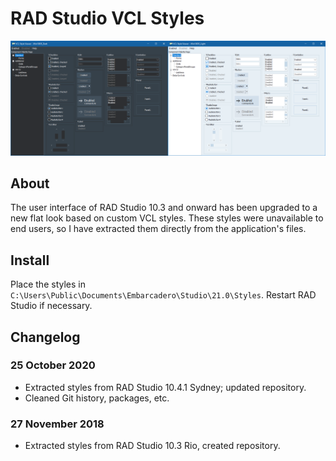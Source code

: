 # RAD Studio VCL Styles

![preview](preview.png)

## About

The user interface of RAD Studio 10.3 and onward has been upgraded to a new
flat look based on custom VCL styles. These styles were unavailable to end
users, so I have extracted them directly from the application's files.

## Install

Place the styles in `C:\Users\Public\Documents\Embarcadero\Studio\21.0\Styles`.
Restart RAD Studio if necessary.

## Changelog

### 25 October 2020

- Extracted styles from RAD Studio 10.4.1 Sydney; updated repository.
- Cleaned Git history, packages, etc.

### 27 November 2018
 
- Extracted styles from RAD Studio 10.3 Rio, created repository.

